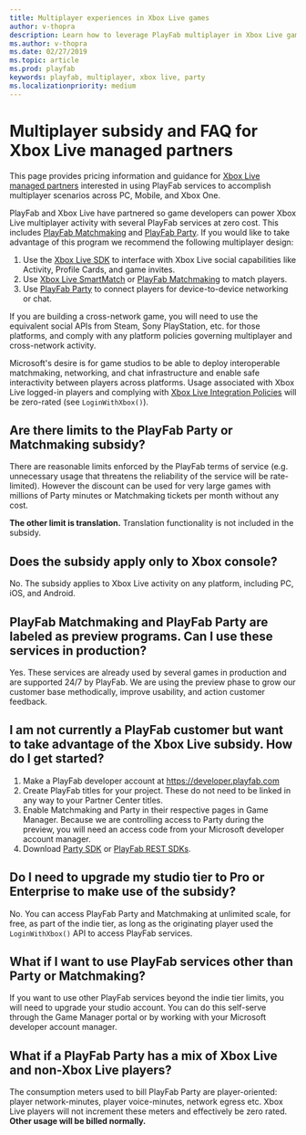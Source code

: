```yaml
---
title: Multiplayer experiences in Xbox Live games
author: v-thopra
description: Learn how to leverage PlayFab multiplayer in Xbox Live games.
ms.author: v-thopra
ms.date: 02/27/2019
ms.topic: article
ms.prod: playfab
keywords: playfab, multiplayer, xbox live, party
ms.localizationpriority: medium
---
```


# Multiplayer subsidy and FAQ for Xbox Live managed partners

This page provides pricing information and guidance for [Xbox Live managed partners](https://docs.microsoft.com/en-us/windows/uwp/xbox-live/get-started-with-partner/get-started-with-xbox-live-partner) interested in using PlayFab services to accomplish multiplayer scenarios across PC, Mobile, and Xbox One.

PlayFab and Xbox Live have partnered so game developers can power Xbox Live multiplayer activity with several PlayFab services at zero cost. This includes [PlayFab Matchmaking](../../features/multiplayer/matchmaking/index.md) and [PlayFab Party](../../features/multiplayer/networking/index.md). If you would like to take advantage of this program we recommend the following multiplayer design:

1. Use the [Xbox Live SDK](https://docs.microsoft.com/gaming/xbox-live) to interface with Xbox Live social capabilities like 
Activity, Profile Cards, and game invites.
2. Use [Xbox Live SmartMatch](https://docs.microsoft.com/en-us/gaming/xbox-live/multiplayer/multiplayer-manager/play-multiplayer-with-matchmaking) or  [PlayFab Matchmaking](../../features/multiplayer/matchmaking/index.md) to match players.
3. Use [PlayFab Party](../../features/multiplayer/networking/index.md) to connect players for device-to-device networking or chat.

If you are building a cross-network game, you will need to use the equivalent social APIs from Steam, Sony PlayStation, etc. for those platforms, and comply with any platform policies governing multiplayer and cross-network activity.

Microsoft's desire is for game studios to be able to deploy interoperable matchmaking, networking, and chat infrastructure and enable safe interactivity between players across platforms. Usage associated with Xbox Live logged-in players and complying with [Xbox Live Integration Policies](https://aka.ms/XboxLivePolicy) will be zero-rated (see `LoginWithXbox()`).

## Are there limits to the PlayFab Party or Matchmaking subsidy?
There are reasonable limits enforced by the PlayFab terms of service (e.g. unnecessary usage that threatens the reliability of the service will be rate-limited). However the discount can be used for very large games with millions of Party minutes or Matchmaking tickets per month without any cost.

**The other limit is translation.** Translation functionality is not included in the subsidy.


## Does the subsidy apply only to Xbox console?
No. The subsidy applies to Xbox Live activity on any platform, including PC, iOS, and Android.

## PlayFab Matchmaking and PlayFab Party are labeled as preview programs. Can I use these services in production?
Yes. These services are already used by several games in production and are supported 24/7 by PlayFab. We are using the preview phase to grow our customer base methodically, improve usability, and action customer feedback. 

## I am not currently a PlayFab customer but want to take advantage of the Xbox Live subsidy. How do I get started?

1. Make a PlayFab developer account at https://developer.playfab.com
2. Create PlayFab titles for your project. These do not need to be linked in any way to your Partner Center titles.
3. Enable Matchmaking and Party in their respective pages in Game Manager. Because we are controlling access to Party during the preview, you will need an access code from your Microsoft developer account manager. 
4. Download [Party SDK](https://docs.microsoft.com/en-us/gaming/playfab/features/multiplayer/networking/) or [PlayFab REST SDKs](https://docs.microsoft.com/en-us/gaming/playfab/index#pivot=documentation&panel=sdks).

## Do I need to upgrade my studio tier to Pro or Enterprise to make use of the subsidy?
No. You can access PlayFab Party and Matchmaking at unlimited scale, for free, as part of the indie tier, as long as the originating player used the `LoginWithXbox()` API to access PlayFab services. 

## What if I want to use PlayFab services other than Party or Matchmaking?
If you want to use other PlayFab services beyond the indie tier limits, you will need to upgrade your studio account. You can do this self-serve through the Game Manager portal or by working with your Microsoft developer account manager.

## What if a PlayFab Party has a mix of Xbox Live and non-Xbox Live players?
The consumption meters used to bill PlayFab Party are player-oriented: player network-minutes, player voice-minutes, network egress etc. Xbox Live players will not increment these meters and effectively be zero rated. **Other usage will be billed normally.**
